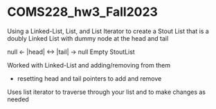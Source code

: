 # COMS228_hw3_Fall2023
Using a Linked-List, List, and List Iterator to create a Stout List that is a doubly Linked List with dummy node at the head and tail
  
null <- |head| <-> |tail| -> null    Empty StoutList

Worked with Linked-List and adding/removing from them
- resetting head and tail pointers to add and remove

Uses list iterator to traverse through your list and to make changes as needed
